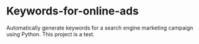 # Keywords-for-online-ads
Automatically generate keywords for a search engine marketing campaign using Python. This project is a test.
